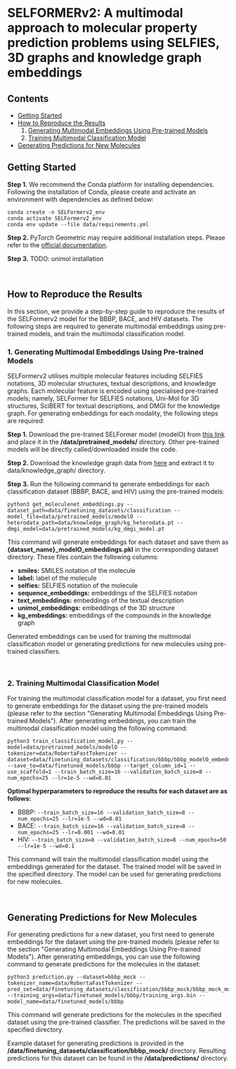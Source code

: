 # SELFORMERv2: A multimodal approach to molecular property prediction problems using SELFIES, 3D graphs and knowledge graph embeddings

## Contents
- [Getting Started](#getting-started)
- [How to Reproduce the Results](#how-to-reproduce-the-results)
    1. [Generating Multimodal Embeddings Using Pre-trained Models](#1-generating-multimodal-embeddings-using-pre-trained-models)
    2. [Training Multimodal Classification Model](#training-multimodal-classification-model)
- [Generating Predictions for New Molecules](#generating-predictions-for-new-molecules)

## Getting Started
**Step 1.** We recommend the Conda platform for installing dependencies. Following the installation of Conda, please create and activate an environment with dependencies as defined below:

```
conda create -n SELFormerv2_env
conda activate SELFormerv2_env
conda env update --file data/requirements.yml
```

**Step 2.** PyTorch Geometric may require additional installation steps. Please refer to the [official documentation](https://pytorch-geometric.readthedocs.io/en/latest/notes/installation.html).

**Step 3.** TODO: unimol installation

<br/>

## How to Reproduce the Results

In this section, we provide a step-by-step guide to reproduce the results of the SELFormerv2 model for the BBBP, BACE, and HIV datasets. The following steps are required to generate multimodal embeddings using pre-trained models, and train the multimodal classification model.

### 1. Generating Multimodal Embeddings Using Pre-trained Models

SELFormerv2 utilises multiple molecular features including SELFIES notations, 3D molecular structures, textual descriptions, and knowledge graphs. Each molecular feature is encoded using specialised pre-trained models; namely, SELFormer for SELFIES notations, Uni-Mol for 3D structures, SciBERT for textual descriptions, and DMGI for the knowledge graph. For generating embeddings for each modality, the following steps are required:

**Step 1.** Download the pre-trained SELFormer model (modelO) from [this link](https://drive.google.com/file/d/1zuVAKXCMc-HZHQo9y3Hu5zmQy51FGduI/view?usp=sharing) and place it in the **/data/pretrained_models/** directory. Other pre-trained models will be directly called/downloaded inside the code.

**Step 2.** Download the knowledge graph data from [here](https://drive.google.com/file/d/1u8kg7uzQ-q-osxIvrbJeAsFAbes1TmDF/view?usp=share_link) and extract it to data/knowledge_graph/ directory.

**Step 3.** Run the following command to generate embeddings for each classification dataset (BBBP, BACE, and HIV) using the pre-trained models:

```
python3 get_moleculenet_embeddings.py --dataset_path=data/finetuning_datasets/classification --model_file=data/pretrained_models/modelO --heterodata_path=data/knowledge_graph/kg_heterodata.pt --dmgi_model=data/pretrained_models/kg_dmgi_model.pt
```

This command will generate embeddings for each dataset and save them as **{dataset_name}_modelO_embeddings.pkl** in the corresponding dataset directory. These files contain the following columns:
- **smiles:** SMILES notation of the molecule
- **label:** label of the molecule
- **selfies:** SELFIES notation of the molecule
- **sequence_embeddings:** embeddings of the SELFIES notation
- **text_embeddings:** embeddings of the textual description
- **unimol_embeddings:** embeddings of the 3D structure
- **kg_embeddings:** embeddings of the compounds in the knowledge graph

Generated embeddings can be used for training the multimodal classification model or generating predictions for new molecules using pre-trained classifiers.

<br/>

### 2. Training Multimodal Classification Model
For training the multimodal classification model for a dataset, you first need to generate embeddings for the dataset using the pre-trained models (please refer to the section "Generating Multimodal Embeddings Using Pre-trained Models"). After generating embeddings, you can train the multimodal classification model using the following command:

```
python3 train_classification_model.py --model=data/pretrained_models/modelO --tokenizer=data/RobertaFastTokenizer --dataset=data/finetuning_datasets/classification/bbbp/bbbp_modelO_embeddings.pkl --save_to=data/finetuned_models/bbbp --target_column_id=1 --use_scaffold=1 --train_batch_size=16 --validation_batch_size=8 --num_epochs=25 --lr=1e-5 --wd=0.01
```

**Optimal hyperparameters to reproduce the results for each dataset are as follows:**
- BBBP: `--train_batch_size=16 --validation_batch_size=8 --num_epochs=25 --lr=1e-5 --wd=0.01`
- BACE: `--train_batch_size=16 --validation_batch_size=8 --num_epochs=25 --lr=0.001 --wd=0.01`
- HIV: `--train_batch_size=8 --validation_batch_size=8 --num_epochs=50 --lr=1e-5 --wd=0.1`

This command will train the multimodal classification model using the embeddings generated for the dataset. The trained model will be saved in the specified directory. The model can be used for generating predictions for new molecules.

<br/>

## Generating Predictions for New Molecules
For generating predictions for a new dataset, you first need to generate embeddings for the dataset using the pre-trained models (please refer to the section "Generating Multimodal Embeddings Using Pre-trained Models"). After generating embeddings, you can use the following command to generate predictions for the molecules in the dataset:

```
python3 prediction.py --dataset=bbbp_mock --tokenizer_name=data/RobertaFastTokenizer --pred_set=data/finetuning_datasets/classification/bbbp_mock/bbbp_mock_modelO_embeddings.pkl --training_args=data/finetuned_models/bbbp/training_args.bin --model_name=data/finetuned_models/bbbp
```
This command will generate predictions for the molecules in the specified dataset using the pre-trained classifier. The predictions will be saved in the specified directory. 

Example dataset for generating predictions is provided in the **/data/finetuning_datasets/classification/bbbp_mock/** directory. Resulting predictions for this dataset can be found in the **/data/predictions/** directory.
